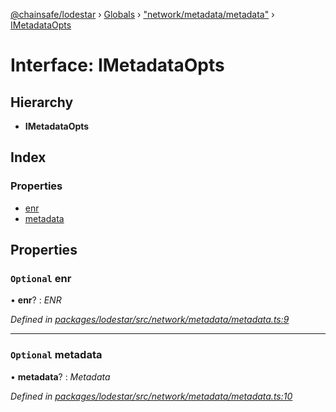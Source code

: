 [@chainsafe/lodestar](../README.md) › [Globals](../globals.md) › ["network/metadata/metadata"](../modules/_network_metadata_metadata_.md) › [IMetadataOpts](_network_metadata_metadata_.imetadataopts.md)

# Interface: IMetadataOpts

## Hierarchy

* **IMetadataOpts**

## Index

### Properties

* [enr](_network_metadata_metadata_.imetadataopts.md#optional-enr)
* [metadata](_network_metadata_metadata_.imetadataopts.md#optional-metadata)

## Properties

### `Optional` enr

• **enr**? : *ENR*

*Defined in [packages/lodestar/src/network/metadata/metadata.ts:9](https://github.com/ChainSafe/lodestar/blob/1c1c1df91/packages/lodestar/src/network/metadata/metadata.ts#L9)*

___

### `Optional` metadata

• **metadata**? : *Metadata*

*Defined in [packages/lodestar/src/network/metadata/metadata.ts:10](https://github.com/ChainSafe/lodestar/blob/1c1c1df91/packages/lodestar/src/network/metadata/metadata.ts#L10)*
